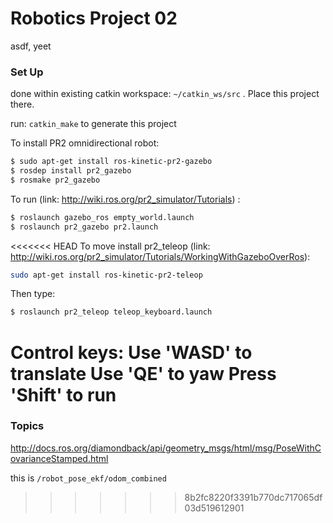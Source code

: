 # Robotics Project 02

asdf, yeet

### Set Up

done within existing catkin workspace: `~/catkin_ws/src` . Place this project there.

run: `catkin_make` to generate this project

To install PR2 omnidirectional robot:
```bash
$ sudo apt-get install ros-kinetic-pr2-gazebo
$ rosdep install pr2_gazebo
$ rosmake pr2_gazebo
```
To run (link: http://wiki.ros.org/pr2_simulator/Tutorials) :
```bash
$ roslaunch gazebo_ros empty_world.launch
$ roslaunch pr2_gazebo pr2.launch
```
<<<<<<< HEAD
To move install pr2_teleop (link: http://wiki.ros.org/pr2_simulator/Tutorials/WorkingWithGazeboOverRos):
```bash
sudo apt-get install ros-kinetic-pr2-teleop
```

Then type:
```bash
$ roslaunch pr2_teleop teleop_keyboard.launch
```

Control keys:
Use 'WASD' to translate
Use 'QE' to yaw
Press 'Shift' to run
=======

### Topics

http://docs.ros.org/diamondback/api/geometry_msgs/html/msg/PoseWithCovarianceStamped.html

this is `/robot_pose_ekf/odom_combined`
>>>>>>> 8b2fc8220f3391b770dc717065df03d519612901
